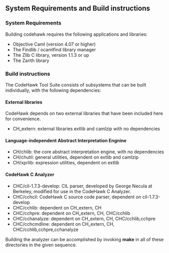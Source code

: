 ## System Requirements and Build instructions

### System Requirements

Building codehawk requires the following applications and libraries:

- Objective Caml (version 4.07 or higher)
- The Findlib / ocamlfind library manager
- The Zlib C library, version 1.1.3 or up
- The Zarith library

### Build instructions

The CodeHawk Tool Suite consists of subsystems that can be built
individually, with the following dependencies:

#### External libraries

CodeHawk depends on two external libraries that have been included here
for convenience. 

- CH_extern: external libraries extlib and camlzip with no dependencies

#### Language-independent Abstract Interpretation Engnine

- CH/chlib: the core abstract interpretation engine, with no dependencies
- CH/chutil: general utilities, dependent on extlib and camlzip
- CH/xprlib: expression utilities, dependent on extlib

#### CodeHawk C Analyzer

- CHC/cil-1.7.3-develop: CIL parser, developed by George Necula at Berkeley,
   modified for use in the CodeHawk C Analyzer.
- CHC/cchcil: CodeHawk C source code parser, dependent on cil-1.7.3-develop
- CHC/cchlib: dependent on CH_extern, CH
- CHC/cchpre: dependent on CH_extern, CH, CHC/cchlib
- CHC/cchanalyze: dependent on CH_extern, CH, CHC/cchlib,cchpre
- CHC/cchcmdline: dependent on CH_extern, CH, CHC/cchlib,cchpre,cchanalyze

Building the analyzer can be accomplished by invoking **make** in all of these
directories in the given sequence.


